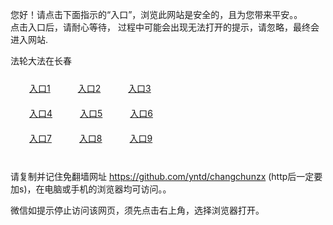 您好！请点击下面指示的“入口”，浏览此网站是安全的，且为您带来平安。。 <br/>
点击入口后，请耐心等待， 过程中可能会出现无法打开的提示，请忽略，最终会进入网站. </br>

法轮大法在长春<br/>
<div style="padding:10px"><a style="margin:20px" target="_blank" href="https://d14wusmgzc46ke.cloudfront.net/2Qpsp?olwhylin" id="ccLink1" rel="nofollow">入口1</a> <a target="_blank" style="margin:20px" href="https://df1tbg21hlawp.cloudfront.net/2Qpsp?hxgla" id="ccLink2" rel="nofollow">入口2</a> <a style="margin:20px" target="_blank" href="https://d2y6egdn5q8al4.cloudfront.net/2Qpsp?bozgmefa" id="ccLink3" rel="nofollow">入口3</a></div>

<div style="padding:10px" ><a style="margin:20px" target="_blank" href="https://d14wusmgzc46ke.cloudfront.net/2Qpsp?olwhylin" id="ccLink4" rel="nofollow">入口4</a> <a style="margin:20px" href="https://df1tbg21hlawp.cloudfront.net/2Qpsp?hxgla" target="_blank" id="ccLink5" rel="nofollow">入口5</a> <a style="margin:20px" href="https://d2y6egdn5q8al4.cloudfront.net/2Qpsp?bozgmefa" target="_blank" id="ccLink6" rel="nofollow">入口6</a></div>

<div style="padding:10px"><a style="margin:20px" target="_blank" href="https://d14wusmgzc46ke.cloudfront.net/2Qpsp?olwhylin" id="ccLink7" rel="nofollow">入口7</a> <a style="margin:20px" href="https://df1tbg21hlawp.cloudfront.net/2Qpsp?hxgla" target="_blank" id="ccLink8" rel="nofollow">入口8</a> <a style="margin:20px" target="_blank" href="https://d2y6egdn5q8al4.cloudfront.net/2Qpsp?bozgmefa" id="ccLink9" rel="nofollow">入口9</a></div>

<br/>



请复制并记住免翻墙网址 https://github.com/yntd/changchunzx (http后一定要加s)，在电脑或手机的浏览器均可访问。。<br/>

微信如提示停止访问该网页，须先点击右上角，选择浏览器打开。
